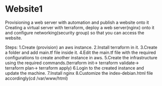 # Website1
Provisioning a web server with automation and publish a website onto it
Creating a virtual server with terraform, deploy a web server(nginx) onto it and configure networking(security group) so that you can access the website.


Steps:
1.Create (provision) an aws instance.
2.Install terraform in it.
3.Create a folder and add main.tf file inside it.
4.Edit the main.tf file with the required configurations to create another instance in aws.
5.Create the infrastructure using the required commands.(terraform init-> terraform validate-> terraform plan-> terraform apply)
6.Login to the created instance and update the machine.
7.Install nginx
8.Customize the index-debian.html file accordingly(cd /var/www/html)
